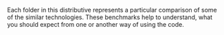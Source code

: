 Each folder in this distributive represents a particular comparison of some of the similar technologies. These benchmarks help to understand, what you should expect from one or another way of using the code.
